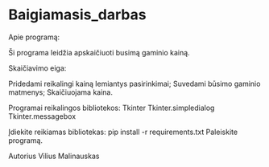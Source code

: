 # Baigiamasis_darbas 

Apie programą:

Ši programa leidžia apskaičiuoti busimą gaminio kainą.

Skaičiavimo eiga:

Pridedami reikalingi kainą lemiantys pasirinkimai;
Suvedami būsimo gaminio matmenys;
Skaičiuojama kaina.

Programai reikalingos bibliotekos:
Tkinter
Tkinter.simpledialog
Tkinter.messagebox

Įdiekite reikiamas bibliotekas: pip install -r requirements.txt
Paleiskite programą.


Autorius
Vilius Malinauskas
